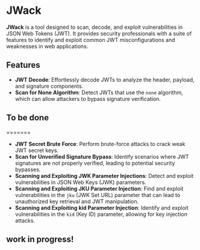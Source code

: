 # JWack

**JWack** is a tool designed to scan, decode, and exploit vulnerabilities in JSON Web Tokens (JWT). It provides security professionals with a suite of features to identify and exploit common JWT misconfigurations and weaknesses in web applications.

## Features

- **JWT Decode**: Effortlessly decode JWTs to analyze the header, payload, and signature components.
- **Scan for None Algorithm**: Detect JWTs that use the `none` algorithm, which can allow attackers to bypass signature verification.


## To be done
=======

- **JWT Secret Brute Force**: Perform brute-force attacks to crack weak JWT secret keys.
- **Scan for Unverified Signature Bypass**: Identify scenarios where JWT signatures are not properly verified, leading to potential security bypasses.
- **Scanning and Exploiting JWK Parameter Injections**: Detect and exploit vulnerabilities in JSON Web Keys (JWK) parameters.
- **Scanning and Exploiting JKU Parameter Injection**: Find and exploit vulnerabilities in the `jku` (JWK Set URL) parameter that can lead to unauthorized key retrieval and JWT manipulation.
- **Scanning and Exploiting kid Parameter Injection**: Identify and exploit vulnerabilities in the `kid` (Key ID) parameter, allowing for key injection attacks.

## work in progress!
